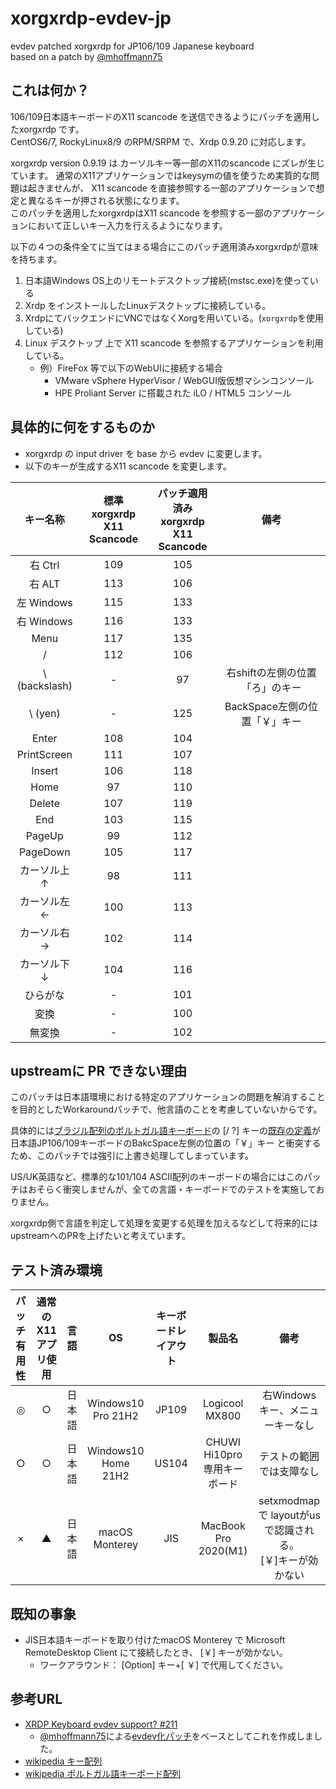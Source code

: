# xorgxrdp-evdev-jp
evdev patched xorgxrdp for JP106/109 Japanese keyboard<BR>
based on a patch by [@mhoffmann75](https://github.com/mhoffmann75)

## これは何か？
106/109日本語キーボードのX11 scancode を送信できるようにパッチを適用したxorgxrdp です。<br>
CentOS6/7, RockyLinux8/9 のRPM/SRPM で、Xrdp 0.9.20 に対応します。

xorgxrdp version 0.9.19 は カーソルキー等一部のX11のscancode にズレが生じています。
通常のX11アプリケーションではkeysymの値を使うため実質的な問題は起きませんが、
X11 scancode を直接参照する一部のアプリケーションで想定と異なるキーが押される状態になります。<br>
このパッチを適用したxorgxrdpはX11 scancode を参照する一部のアプリケーションにおいて正しいキー入力を行えるようになります。

以下の４つの条件全てに当てはまる場合にこのパッチ適用済みxorgxrdpが意味を持ちます。

 1. 日本語Windows OS上のリモートデスクトップ接続(mstsc.exe)を使っている
 2. Xrdp をインストールしたLinuxデスクトップに接続している。
 3. XrdpにてバックエンドにVNCではなくXorgを用いている。(`xorgxrdp`を使用している)
 4. Linux デスクトップ 上で X11 scancode を参照するアプリケーションを利用している。 
    -  例）FireFox 等で以下のWebUIに接続する場合
        - VMware vSphere HyperVisor / WebGUI版仮想マシンコンソール
        - HPE Proliant Server に搭載された iLO /  HTML5 コンソール

## 具体的に何をするものか
- xorgxrdp の input driver を base から evdev に変更します。
- 以下のキーが生成するX11 scancode を変更します。

|キー名称|標準<BR>xorgxrdp<BR>X11 Scancode|パッチ適用済み<BR>xorgxrdp<BR>X11 Scancode|備考|
|:------------:|:------------:|:------------:|:------------:|
|右 Ctrl     |109|105||
|右 ALT  |113|106||
|左 Windows |115|133||
|右 Windows  |116|133||
|Menu|117|135||
| /  |112|106||
|\\ (backslash)|-|97|右shiftの左側の位置「ろ」のキー|
|\\ (yen)|-|125|BackSpace左側の位置「￥」キー|
|Enter|108|104||
|PrintScreen|111|107||
|Insert|106|118||
|Home|97|110||
|Delete|107|119||
|End|103|115||
|PageUp|99|112||
|PageDown|105|117||
|カーソル上  ↑|98|111||
|カーソル左  ←|100|113||
|カーソル右  →|102|114||
|カーソル下  ↓|104|116||
|ひらがな|-|101||
|変換|-|100||
|無変換|-|102||

## upstreamに PR できない理由
このパッチは日本語環境における特定のアプリケーションの問題を解消することを目的としたWorkaroundパッチで、他言語のことを考慮していないからです。

具体的には[ブラジル配列のポルトガル語キーボード](https://ja.wikipedia.org/wiki/ポルトガル語キー配列#/media/ファイル:KB_Portuguese_Brazil_text.svg)の [/ ?] キーの[既存の定義](https://github.com/neutrinolabs/xorgxrdp/blob/devel/xrdpkeyb/rdpKeyboard.c#L458-L462)が日本語JP106/109キーボードのBakcSpace左側の位置の「￥」キー と衝突するため、このパッチでは強引に上書き処理してしまっています。

US/UK英語など、標準的な101/104 ASCII配列のキーボードの場合にはこのパッチはおそらく衝突しませんが、全ての言語・キーボードでのテストを実施しておりません。

xorgxrdp側で言語を判定して処理を変更する処理を加えるなどして将来的にはupstreamへのPRを上げたいと考えています。

## テスト済み環境
|パッチ有用性|通常のX11アプリ使用|言語|OS|キーボードレイアウト|製品名|備考|
|:----:|:----:|:----:|:----:|:----:|:----:|:----:|
|◎|○|日本語|Windows10 Pro 21H2 | JP109|Logicool MX800|右Windowsキー、メニューキーなし|
|○|○|日本語|Windows10 Home 21H2 | US104|CHUWI Hi10pro <BR>専用キーボード|テストの範囲では支障なし|
|×|▲|日本語|macOS Monterey| JIS|MacBook Pro 2020(M1)|setxmodmap で layoutがusで認識される。<BR>[￥]キーが効かない|

## 既知の事象
  - JIS日本語キーボードを取り付けたmacOS Monterey で Microsoft RemoteDesktop Client にて接続したとき、 [￥] キーが効かない。
    - ワークアラウンド： [Option] キー+[ ￥] で代用してください。

## 参考URL
- [XRDP Keyboard evdev support? #211](https://github.com/neutrinolabs/xorgxrdp/issues/211)
  - [@mhoffmann75](https://github.com/mhoffmann75)による[evdev化パッチ](https://github.com/mhoffmann75/xorgxrdp/commit/16b8fbdc3345a0caa56cb9109790ab6dbe6df892)をベースとしてこれを作成しました。
- [wikipedia キー配列](https://ja.wikipedia.org/wiki/キー配列)
- [wikipedia ポルトガル語キーボード配列](https://ja.wikipedia.org/wiki/ポルトガル語キー配列)
